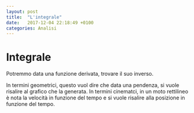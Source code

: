```yaml
---
layout: post
title:  "L'integrale"
date:   2017-12-04 22:18:49 +0100
categories: Analisi
---
```


<h1>Integrale</h1>
Potremmo data una funzione derivata, trovare il suo inverso.

In termini geometrici, questo vuol dire che data una pendenza, si vuole risalire al grafico che la generata. In termini cinematci, in un moto rettilineo è nota la velocità in funzione del tempo e si vuole risalire alla posizione in funzione del tempo.


